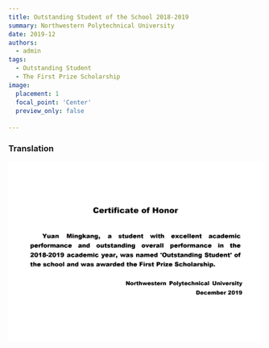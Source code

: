 ```yaml
---
title: Outstanding Student of the School 2018-2019
summary: Northwestern Polytechnical University
date: 2019-12
authors:
  - admin
tags:
  - Outstanding Student
  - The First Prize Scholarship
image:
  placement: 1
  focal_point: 'Center'
  preview_only: false
  
---
```


### Translation

![](./19en.png)



